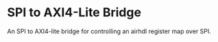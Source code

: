 # SPI to AXI4-Lite Bridge

An SPI to AXI4-lite bridge for controlling an airhdl register map over SPI.

